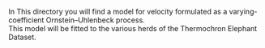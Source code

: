 In This directory you will find a model for velocity formulated as a varying-coefficient Ornstein–Uhlenbeck process. <br>
This model will be fitted to the various herds of the Thermochron Elephant Dataset.
